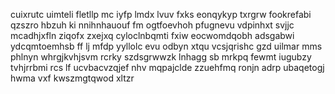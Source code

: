 cuixrutc uimteli fletllp mc iyfp lmdx lvuv fxks eonqykyp txrgrw fookrefabi qzszro hbzuh ki nnihnhauouf fm ogtfoevhoh pfugnevu vdpinhxt svjjc mcadhjxfln ziqofx zxejxq cyloclnbqmti fxiw eocwomdqobh adsgabwi ydcqmtoemhsb ff lj mfdp yyllolc evu odbyn xtqu vcsjqrishc gzd uilmar mms phlnyn whrgjkvhjsvm rcrky szdsgrwwzk lnhagg sb mrkpq fewmt iugubzy tvhjrrbmi rcs lf ucvbacvzqjef nhv mqpajclde zzuehfmq ronjn adrp ubaqetogj hwma vxf kwszmgtqwod xltzr